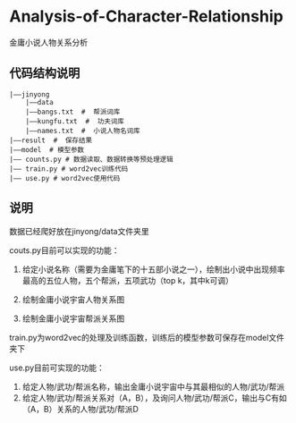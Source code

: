 # Analysis-of-Character-Relationship
金庸小说人物关系分析
##  代码结构说明
```
|——jinyong
    |——data
	|——bangs.txt  #  帮派词库
	|——kungfu.txt  #  功夫词库
	|——names.txt  #  小说人物名词库
|——result  #  保存结果
|——model  # 模型参数
|—— counts.py # 数据读取、数据转换等预处理逻辑
|—— train.py # word2vec训练代码
|—— use.py # word2vec使用代码
```

## 说明

数据已经爬好放在jinyong/data文件夹里

couts.py目前可以实现的功能：

1. 给定小说名称（需要为金庸笔下的十五部小说之一），绘制出小说中出现频率最高的五位人物，五个帮派，五项武功（top k，其中k可调）

2. 绘制金庸小说宇宙人物关系图
3. 绘制金庸小说宇宙帮派关系图

train.py为word2vec的处理及训练函数，训练后的模型参数可保存在model文件夹下

use.py目前可实现的功能：

1. 给定人物/武功/帮派名称，输出金庸小说宇宙中与其最相似的人物/武功/帮派
2. 给定人物/武功/帮派关系对（A，B），及询问人物/武功/帮派C，输出与C有如（A，B）关系的人物/武功/帮派D
